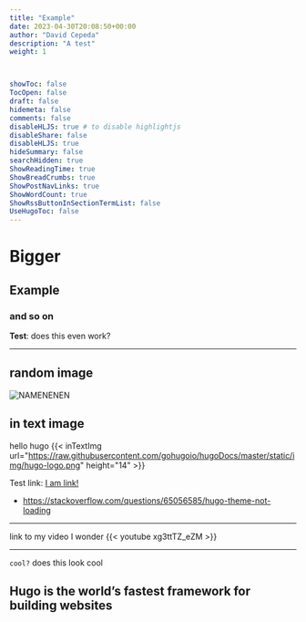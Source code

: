 ```yaml
---
title: "Example"
date: 2023-04-30T20:08:50+00:00
author: "David Cepeda"
description: "A test"
weight: 1



showToc: false
TocOpen: false
draft: false
hidemeta: false
comments: false
disableHLJS: true # to disable highlightjs
disableShare: false
disableHLJS: true
hideSummary: false
searchHidden: true
ShowReadingTime: true
ShowBreadCrumbs: true
ShowPostNavLinks: true
ShowWordCount: true
ShowRssButtonInSectionTermList: false
UseHugoToc: false
---
```


# Bigger
## Example
### and so on

**Test**: does this even work?

---
## random image 
![NAMENENEN](image.jpg)


## in text image 
hello hugo {{< inTextImg url="https://raw.githubusercontent.com/gohugoio/hugoDocs/master/static/img/hugo-logo.png" height="14" >}}

Test link: [I am link!](https://developer.mozilla.org/en-US/docs/Web/Security/Subresource_Integrity)

-   https://stackoverflow.com/questions/65056585/hugo-theme-not-loading
---
link to my video I wonder
{{< youtube xg3ttTZ_eZM >}}

---

`cool?` does this look cool 

Hugo is the world’s fastest framework for building websites
---